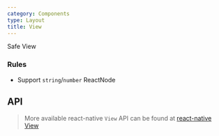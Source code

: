 ```yaml
---
category: Components
type: Layout
title: View
---
```


Safe View

### Rules

- Support `string`/`number` ReactNode

## API

> More available react-native `View` API can be found at [react-native View](http://facebook.github.io/react-native/docs/view.html)
